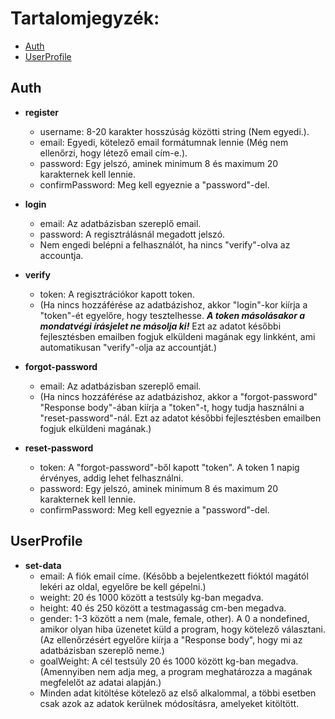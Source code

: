 # Tartalomjegyzék:
- [Auth](#Auth "Auth swagger leírása")
- [UserProfile](#UserProfile "UserProfile swagger leírása")

## Auth

- **register**
  -  username: 8-20 karakter hosszúság közötti string (Nem egyedi.).
  -  email: Egyedi, kötelező email formátumnak lennie (Még nem ellenőrzi, hogy létező email cím-e.).
  -  password: Egy jelszó, aminek minimum 8 és maximum 20 karakternek kell lennie.
  -  confirmPassword: Meg kell egyeznie a "password"-del.

- **login**
  -  email: Az adatbázisban szereplő email.
  -  password: A regisztrálásnál megadott jelszó.
  -  Nem engedi belépni a felhasználót, ha nincs "verify"-olva az accountja.

- **verify**
  -  token: A regisztrációkor kapott token. 
  -  (Ha nincs hozzáférése az adatbázishoz, akkor "login"-kor kiírja a "token"-ét egyelőre, hogy tesztelhesse. ***A token másolásakor a mondatvégi írásjelet ne másolja ki!*** Ezt az adatot későbbi fejlesztésben emailben fogjuk elküldeni magának egy linkként, ami automatikusan "verify"-olja az accountját.)

- **forgot-password**
  -  email: Az adatbázisban szereplő email.
  -  (Ha nincs hozzáférése az adatbázishoz, akkor a "forgot-password" "Response body"-ában kiírja a "token"-t, hogy tudja használni a "reset-password"-nál. Ezt az adatot későbbi fejlesztésben emailben fogjuk elküldeni magának.)

- **reset-password**
  -  token: A "forgot-password"-ből kapott "token". A token 1 napig érvényes, addig lehet felhasználni.
  -  password: Egy jelszó, aminek minimum 8 és maximum 20 karakternek kell lennie.
  -  confirmPassword: Meg kell egyeznie a "password"-del.

## UserProfile

- **set-data**
  -  email: A fiók email címe. (Később a bejelentkezett fióktól magától lekéri az oldal, egyelőre be kell gépelni.)
  -  weight: 20 és 1000 között a testsúly kg-ban megadva.
  -  height: 40 és 250 között a testmagasság cm-ben megadva.
  -  gender: 1-3 között a nem (male, female, other). A 0 a nondefined, amikor olyan hiba üzenetet küld a program, hogy kötelező választani. (Az ellenőrzésért egyelőre kiírja a "Response body", hogy mi az adatbázisban szereplő neme.)
  -  goalWeight: A cél testsúly 20 és 1000 között kg-ban megadva. (Amennyiben nem adja meg, a program meghatározza a magának megfelelőt az adatai alapján.)
  -  Minden adat kitöltése kötelező az első alkalommal, a többi esetben csak azok az adatok kerülnek módosításra, amelyeket kitöltött. 
